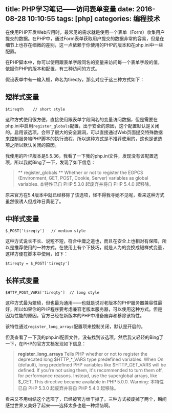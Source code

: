 title: PHP学习笔记——访问表单变量
date: 2016-08-28 10:10:55
tags: [php]
categories: 编程技术
---
在使用PHP开发Web应用时，最常见的需求就是使用一个表单（Form）收集用户提交的数据。在PHP中，通过Form表单获取用户提交的数据非常的容易，但是在细节上也存在细微的差别，这一点依赖于你使用的PHP的版本和在php.ini中一些配置。

在PHP脚本中，你可以使用跟表单字段同名的变量来访问每一个表单字段的值，依据你PHP的版本和配置，有三种访问的方式。

假设表单中有一输入框，命名为tireqty，那么对应于这三种方式如下：

## 短样式变量

```
$tireqth    // short style
```

这种方式使用很方便，直接使用跟表单字段同名的变量访问数据，但是需要在php.ini中启用`register_globals`配置，出于安全的原因，这个配置默认是关闭的。启用该选项，会带了很大的安全漏洞，可以直接通过Web页面提交特殊数据来控制服务端PHP脚本的执行流程，所以这种方式是不推荐使用的，这也是该选项之所以默认关闭的原因。

我使用的PHP版本是5.5.36，我看了一下我的php.ini文件，发现没有该配置选项，所以我就Bing了一下，发现了如下信息：

> ** register_globals **
Whether or not to register the EGPCS (Environment, GET, POST, Cookie, Server) variables as global variables.
本特性已自 PHP 5.3.0 起废弃并将自 PHP 5.4.0 起移除。

原来官方在5.4版本中就已经移除了该选项，怪不得我寻她不见呢，看来这种方式虽然很诱人但成昨日黄花了。

## 中样式变量

```
$_POST['tireqty']   // medium style
```

这种方式说长不长、说短不短，符合中庸之道也，而且在安全上也相对有保障，所以是推荐使用的一种方式。在使用上有个下技巧，就是人为的变换成短样式变量，这样方便在脚本中使用，如下：

```
$tireqty = $_POST['tireqty']
```

## 长样式变量

```
$HTTP_POST_VARS['tireqty']  // long style
```

这种方式最为繁琐，但也最为通用——也就是说对老版本的PHP服务器兼容性最好，所以如果你的PHP程序要考虑兼容老版本服务器，可以使用这种方式。但是因为性能的原因，官方已经在新版本的PHP中准备废弃和移除该特性。

该特性通过`register_long_arrays`配置项来控制关闭，默认是开启的。

但我查看了一下我的php.ini配置文件，没有找到该选项。然后我又轻轻的Bing了一下，在PHP的官方文档发现如下信息：

> **register_long_arrays**
Tells PHP whether or not to register the deprecated long $HTTP_*_VARS type predefined variables. When On (default), long predefined PHP variables like $HTTP_GET_VARS will be defined. If you're not using them, it's recommended to turn them off, for performance reasons. Instead, use the superglobal arrays, like $_GET. This directive became available in PHP 5.0.0.
Warning: 本特性已自 PHP 5.3.0 起废弃并将自 PHP 5.4.0 起移除。

看来又不用纠结这个选项了，已经被官方给干掉了。三种方式被废掉了两个，瞬间感觉世界又美好了起来——选择太多也是一种烦恼啊。